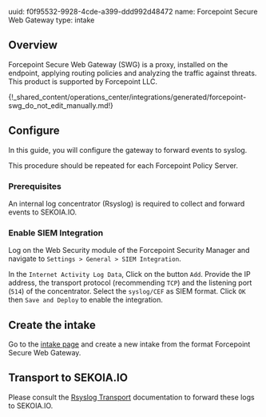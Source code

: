 uuid: f0f95532-9928-4cde-a399-ddd992d48472
name: Forcepoint Secure Web Gateway
type: intake

## Overview
Forcepoint Secure Web Gateway (SWG) is a proxy, installed on the endpoint, applying routing policies and analyzing the traffic against threats.
This product is supported by Forcepoint LLC.

{!_shared_content/operations_center/integrations/generated/forcepoint-swg_do_not_edit_manually.md!}

## Configure

In this guide, you will configure the gateway to forward events to syslog.

This procedure should be repeated for each Forcepoint Policy Server.

### Prerequisites

An internal log concentrator (Rsyslog) is required to collect and forward events to SEKOIA.IO.

### Enable SIEM Integration

Log on the Web Security module of the Forcepoint Security Manager and navigate to `Settings > General > SIEM Integration`.

In the `Internet Activity Log Data`, Click on the button `Add`.
Provide the IP address, the transport protocol (recommending `TCP`) and the listening port (`514`) of the concentrator.
Select the `syslog/CEF` as SIEM format. Click `OK` then `Save and Deploy` to enable the integration.

## Create the intake

Go to the [intake page](https://app.sekoia.io/operations/intakes) and create a new intake from the format Forcepoint Secure Web Gateway.


## Transport to SEKOIA.IO

Please consult the [Rsyslog Transport](../../../ingestion_methods/rsyslog/) documentation to forward these logs to SEKOIA.IO.
